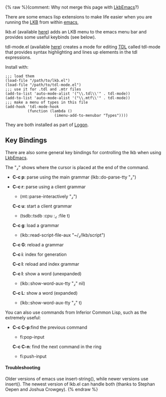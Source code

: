{% raw %}(comment: Why not merge this page with [LkbEmacs](https://delph-in.github.io/docs/tools/LkbEmacs)?)

There are some emacs lisp extensions to make life easier when you are
running the [LKB](https://delph-in.github.io/docs/tools/LkbTop) from within [emacs](https://delph-in.github.io/docs/tools/LkbEmacs),

lkb.el (available
[here](http://svn.emmtee.net/trunk/lingo/lkb/src/lkb.el)) adds an LKB
menu to the emacs menu bar and provides some useful keybinds (see
below).

tdl-mode.el (available
[here](http://svn.emmtee.net/trunk/lingo/lkb/src/tdl-mode.el)) creates a
mode for editing [TDL](https://delph-in.github.io/docs/garage/TdlRfc) called tdl-mode that provides syntax
highlighting and lines up elements in the tdl expressions.

Install with:

    ;;; load them
    (load-file "/path/to/lkb.el")
    (load-file "/path/to/tdl-mode.el")
    ;;; use it for .tdl and .mtr files
    (add-to-list 'auto-mode-alist '("\\.tdl\\'" . tdl-mode))
    (add-to-list 'auto-mode-alist '("\\.mtf\\'" . tdl-mode))
    ;;; make a menu of types in this file
    (add-hook 'tdl-mode-hook
              (function (lambda ()
                          (imenu-add-to-menubar "Types"))))

They are both installed as part of [Logon](https://delph-in.github.io/docs/tools/LogonTop).

## Key Bindings

There are also some general key bindings for controlling the lkb when
using [LkbEmacs](https://delph-in.github.io/docs/tools/LkbEmacs).

The "⁁" shows where the cursor is placed at the end of the command.

- **C-c p**: parse using the main grammar (lkb::do-parse-tty "⁁")

<!-- -->


- **C-c r**: parse using a client grammar
  
  - (mt::parse-interactively "⁁")
  
  **C-c u**: start a client grammar
  
  - (tsdb::tsdb :cpu :⁁ :file t)
  
  **C-c g**: load a grammar
  
  - (lkb::read-script-file-aux "\~/⁁/lkb/script")
  
  **C-c G**: reload a grammar
  
  **C-c i**: index for generation
  
  **C-c I**: reload and index grammar
  
  **C-c l**: show a word (unexpanded)
  
  - (lkb::show-word-aux-tty "⁁" nil)
  
  **C-c L**: show a word (expanded)
  
  - (lkb::show-word-aux-tty "⁁" t)

You can also use commands from Inferior Common Lisp, such as the
extremely useful:

- **C-c C-p**:find the previous command
  
  - fi:pop-input
  
  **C-c C-n**: find the next command in the ring
  
  - fi:push-input

#### Troubleshooting

Older versions of emacs use insert-string(), while newer versions use
insert(). The newest version of lkb.el can handle both (thanks to
Stephan Oepen and Joshua Crowgey).
<update date omitted for speed>{% endraw %}